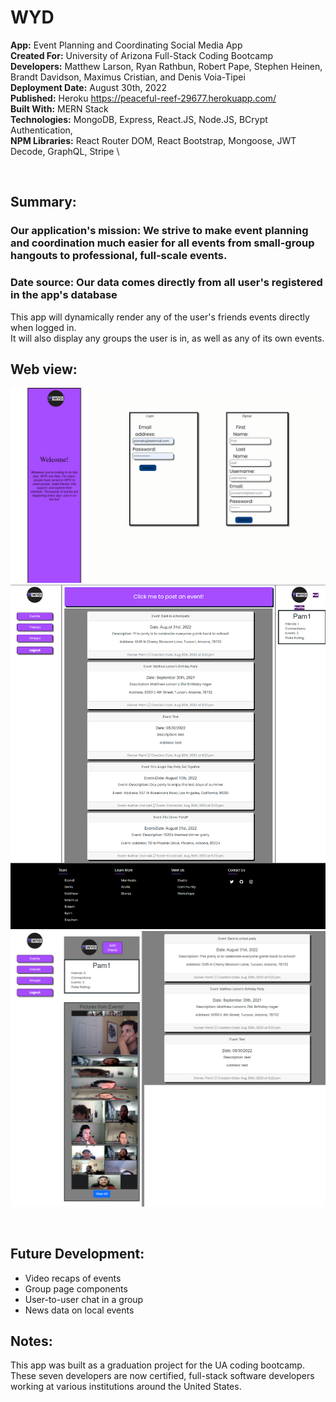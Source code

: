 # WYD

**App:** Event Planning and Coordinating Social Media App \
**Created For:** University of Arizona Full-Stack Coding Bootcamp \
**Developers:** Matthew Larson, Ryan Rathbun, Robert Pape, Stephen Heinen, Brandt Davidson, Maximus Cristian, and Denis Voia-Tipei \
**Deployment Date:** August 30th, 2022 \
**Published:** Heroku <https://peaceful-reef-29677.herokuapp.com/> \
**Built With:** MERN Stack \
**Technologies:** MongoDB, Express, React.JS, Node.JS, BCrypt Authentication, \
**NPM Libraries:** React Router DOM, React Bootstrap, Mongoose, JWT Decode, GraphQL, Stripe \

&nbsp;
## Summary: 

### **Our application's mission:** We strive to make event planning and coordination much easier for all events from small-group hangouts to professional, full-scale events.
### **Date source:** Our data comes directly from all user's registered in the app's database

This app will dynamically render any of the user's friends events directly when logged in. \
It will also display any groups the user is in, as well as any of its own events.

## Web view: 
![Login-Page](./client/src/assets/img/Sign-In-Page.png)
![User-Feed-Page](./client/src/assets/img/User-Feed-Page.png)
![User-Profile-Page](./client/src/assets/img/User-Profile-Page.png)

&nbsp;

## Future Development:
* Video recaps of events
* Group page components
* User-to-user chat in a group
* News data on local events

## Notes:
This app was built as a graduation project for the UA coding bootcamp. These seven developers are now certified, full-stack software developers working at various institutions around the United States.
